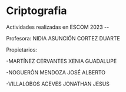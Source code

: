 # Criptografia
Actividades realizadas en ESCOM 2023 -- 


Profesora: NIDIA ASUNCIÓN CORTEZ DUARTE

Propietarios: 

-MARTÍNEZ CERVANTES XENIA GUADALUPE

-NOGUERÓN MENDOZA JOSÉ ALBERTO

-VILLALOBOS ACEVES JONATHAN JESUS
